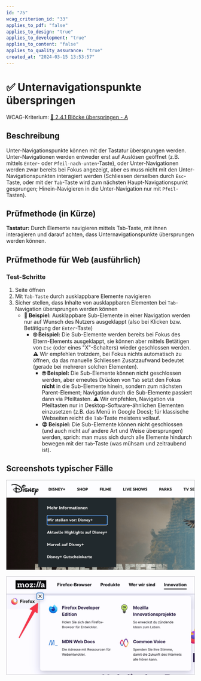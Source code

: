 ```yaml
---
id: "75"
wcag_criterion_id: "33"
applies_to_pdf: "false"
applies_to_design: "true"
applies_to_development: "true"
applies_to_content: "false"
applies_to_quality_assurance: "true"
created_at: "2024-03-15 13:53:57"
---
```


# ✅ Unternavigationspunkte überspringen

WCAG-Kriterium: [📜 2.4.1 Blöcke überspringen - A](..)

## Beschreibung

Unter-Navigationspunkte können mit der Tastatur übersprungen werden. Unter-Navigationen werden entweder erst auf Auslösen geöffnet (z.B. mittels `Enter`- oder `Pfeil-nach-unten`-Taste), oder Unter-Navigationen werden zwar bereits bei Fokus angezeigt, aber es muss nicht mit den Unter-Navigationspunkten interagiert werden (Schliessen derselben durch `Esc`-Taste, oder mit der `Tab`-Taste wird zum nächsten Haupt-Navigationspunkt gesprungen; Hinein-Navigieren in die Unter-Navigation nur mit `Pfeil`-Tasten).

## Prüfmethode (in Kürze)

**Tastatur:** Durch Elemente navigieren mittels Tab-Taste, mit ihnen interagieren und darauf achten, dass Unternavigationspunkte übersprungen werden können.

## Prüfmethode für Web (ausführlich)

### Test-Schritte

1. Seite öffnen
1. Mit `Tab-Taste` durch ausklappbare Elemente navigieren
1. Sicher stellen, dass Inhalte von ausklappbaren Elementen bei `Tab`-Navigation übersprungen werden können
    - **🙂 Beispiel:** Ausklappbare Sub-Elemente in einer Navigation werden nur auf Wunsch des Nutzers ausgeklappt (also bei Klicken bzw. Betätigung der `Enter`-Taste)
        - **🙄 Beispiel:** Die Sub-Elemente werden bereits bei Fokus des Eltern-Elements ausgeklappt, sie können aber mittels Betätigen von `Esc` (oder eines "X"-Schalters) wieder geschlossen werden. ⚠️ Wir empfehlen trotzdem, bei Fokus nichts automatisch zu öffnen, da das manuelle Schliessen Zusatzaufwand bedeutet (gerade bei mehreren solchen Elementen).
            - **🙄 Beispiel:** Die Sub-Elemente können nicht geschlossen werden, aber erneutes Drücken von `Tab` setzt den Fokus **nicht** in die Sub-Elemente hinein, sondern zum nächsten Parent-Element; Navigation durch die Sub-Elemente passiert dann via Pfeiltasten. ⚠️ Wir empfehlen, Navigation via Pfeiltasten nur in Desktop-Software-ähnlichen Elementen einzusetzen (z.B. das Menü in Google Docs); für klassische Webseiten reicht die `Tab`-Taste meistens vollauf.
            - **😡 Beispiel:** Die Sub-Elemente können nicht geschlossen (und auch nicht auf andere Art und Weise übersprungen) werden, sprich: man muss sich durch alle Elemente hindurch bewegen mit der `Tab`-Taste (was mühsam und zeitraubend ist).

## Screenshots typischer Fälle

![Sub-Menüs bei Disney öffnen automatisch bei Fokus und können nicht geschlossen werden](images/sub-mens-bei-disney-ffnen-automatisch-bei-fokus-und-knnen-mit-esc-nicht-geschlossen-werden.png)

![Sub-Menüs bei Mozilla können mit Esc und X-Schalter geschlossen werden](images/sub-mens-bei-mozilla-knnen-mit-esc-und-x-schalter-geschlossen-werden.png)
